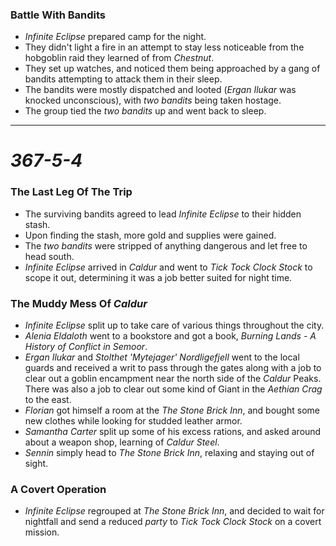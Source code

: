 ### Battle With Bandits

* *Infinite Eclipse* prepared camp for the night.
* They didn't light a fire in an attempt to stay less noticeable from the hobgoblin raid they learned of from *Chestnut*.
* They set up watches, and noticed them being approached by a gang of bandits attempting to attack them in their sleep.
* The bandits were mostly dispatched and looted (*Ergan Ilukar* was knocked unconscious), with *two bandits* being taken hostage.
* The group tied the *two bandits* up and went back to sleep.

---

# *367-5-4*

### The Last Leg Of The Trip

* The surviving bandits agreed to lead *Infinite Eclipse* to their hidden stash.
* Upon finding the stash, more gold and supplies were gained.
* The *two bandits* were stripped of anything dangerous and let free to head south.
* *Infinite Eclipse* arrived in *Caldur* and went to *Tick Tock Clock Stock* to scope it out, determining it was a job better suited for night time.

### The Muddy Mess Of *Caldur*

* *Infinite Eclipse* split up to take care of various things throughout the city.
* *Alenia Eldaloth* went to a bookstore and got a book, *Burning Lands - A History of Conflict in Semoor*.
* *Ergan Ilukar* and *Stolthet 'Mytejager' Nordligefjell* went to the local guards and received a writ to pass through the gates along with a job to clear out a goblin encampment near the north side of the *Caldur* Peaks. There was also a job to clear out some kind of Giant in the *Aethian Crag* to the east.
* *Florian* got himself a room at the *The Stone Brick Inn*, and bought some new clothes while looking for studded leather armor.
* *Samantha Carter* split up some of his excess rations, and asked around about a weapon shop, learning of *Caldur Steel*.
* *Sennin* simply head to *The Stone Brick Inn*, relaxing and staying out of sight.

### A Covert Operation

* *Infinite Eclipse* regrouped at *The Stone Brick Inn*, and decided to wait for nightfall and send a reduced *party* to *Tick Tock Clock Stock* on a covert mission.
